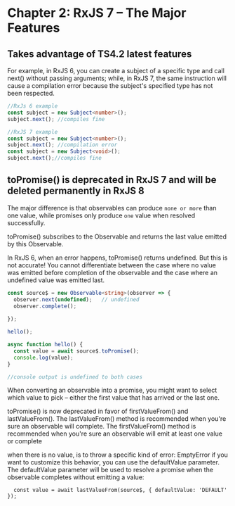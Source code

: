 # Chapter 2: RxJS 7 – The Major Features

## Takes advantage of TS4.2 latest features
For example, in RxJS 6, you can create a subject of a specific type and call next() without passing arguments; while, in RxJS 7, the same instruction will cause a compilation error because the subject's specified type has not been respected.
```ts
//RxJs 6 example
const subject = new Subject<number>();
subject.next(); //compiles fine

//RxJS 7 example
const subject = new Subject<number>();
subject.next(); //compilation error
const subject = new Subject<void>();
subject.next();//compiles fine
```


## toPromise() is deprecated in RxJS 7 and will be deleted permanently in RxJS 8
The major difference is that observables can produce `none or more` than one value, while promises only produce `one` value when resolved successfully.

toPromise() subscribes to the Observable and returns the last value emitted by this Observable.

In RxJS 6, when an error happens, toPromise() returns undefined. But this is not accurate!
You cannot differentiate between the case where no value was emitted before completion of the observable and the case where an undefined value was emitted last.

```ts
const source$ = new Observable<string>(observer => {
  observer.next(undefined);   // undefined
  observer.complete();
  
});

hello();

async function hello() {
  const value = await source$.toPromise();
  console.log(value);
}

//console output is undefined to both cases
```
When converting an observable into a promise, you might want to select which value to pick – either the first value that has arrived or the last one.

toPromise() is now deprecated in favor of firstValueFrom() and lastValueFrom().
The lastValueFrom() method is recommended when you're sure an observable will complete. 
The firstValueFrom() method is recommended when you're sure an observable will emit at least one value or complete

when there is no value, is to throw a specific kind of error: EmptyError
if you want to customize this behavior, you can use the defaultValue parameter. The defaultValue parameter will be used to resolve a promise when the observable completes without emitting a value:
```
  const value = await lastValueFrom(source$, { defaultValue: 'DEFAULT' });
```
